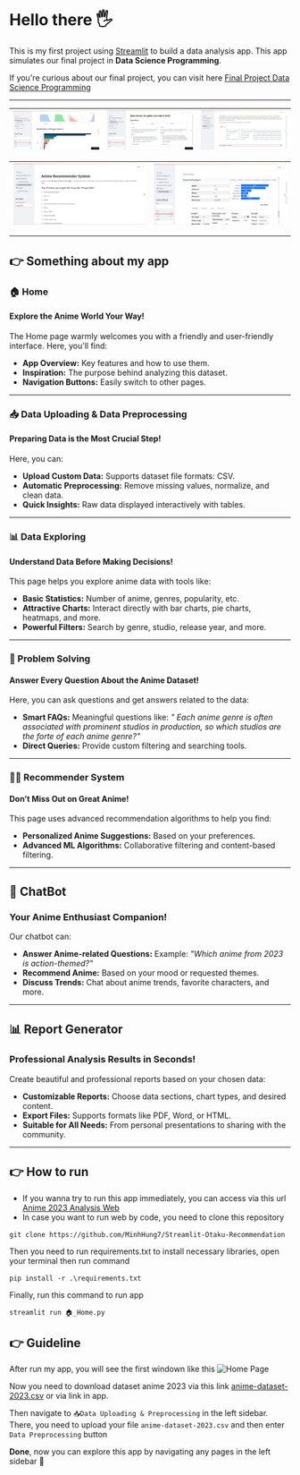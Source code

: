 # Hello there 🖐
This is my first project using [Streamlit](https://streamlit.io/) to build a data analysis app. This app simulates our final project in **Data Science Programming**.

If you're curious about our final project, you can visit here [Final Project Data Science Programming](https://github.com/MinhHung7/Final_Project_DataScienceProgramming)

---
| ![Home Page](https://github.com/MinhHung7/Streamlit-Otaku-ChatBot/blob/main/images/data_exploring.png) | ![Problem Solving Page](https://github.com/MinhHung7/Streamlit-Otaku-ChatBot/blob/main/images/problem_solving.png) | ![ChatBot Page](https://github.com/MinhHung7/Streamlit-Otaku-ChatBot/blob/main/images/chatbot.png) |
|-------------------------|-------------------------|-------------------------|

| ![Recommender System Page](https://github.com/MinhHung7/Streamlit-Otaku-ChatBot/blob/main/images/recommender_system.png) | ![Report Generator Page](https://github.com/MinhHung7/Streamlit-Otaku-ChatBot/blob/main/images/report_generator.png) |
|-------------------------|-------------------------|

---
## 👉 Something about my app
### 🏠 Home  
#### Explore the Anime World Your Way!  
The Home page warmly welcomes you with a friendly and user-friendly interface. Here, you'll find:  
- **App Overview:** Key features and how to use them.  
- **Inspiration:** The purpose behind analyzing this dataset.  
- **Navigation Buttons:** Easily switch to other pages.  

---

### 📥 Data Uploading & Data Preprocessing  
#### Preparing Data is the Most Crucial Step!  
Here, you can:  
- **Upload Custom Data:** Supports dataset file formats: CSV.  
- **Automatic Preprocessing:** Remove missing values, normalize, and clean data.  
- **Quick Insights:** Raw data displayed interactively with tables.  

---

### 📊 Data Exploring  
#### Understand Data Before Making Decisions!  
This page helps you explore anime data with tools like:  
- **Basic Statistics:** Number of anime, genres, popularity, etc.  
- **Attractive Charts:** Interact directly with bar charts, pie charts, heatmaps, and more.  
- **Powerful Filters:** Search by genre, studio, release year, and more.  

---

### 💬 Problem Solving  
#### Answer Every Question About the Anime Dataset!  
Here, you can ask questions and get answers related to the data:  
- **Smart FAQs:** Meaningful questions like: *"
Each anime genre is often associated with prominent studios in production, so which studios are the forte of each anime genre?"*  
- **Direct Queries:** Provide custom filtering and searching tools.  

---

### 🧑‍💻 Recommender System  
#### Don’t Miss Out on Great Anime!  
This page uses advanced recommendation algorithms to help you find:  
- **Personalized Anime Suggestions:** Based on your preferences.  
- **Advanced ML Algorithms:** Collaborative filtering and content-based filtering.  

---

## 🤖 ChatBot  
### Your Anime Enthusiast Companion!  
Our chatbot can:  
- **Answer Anime-related Questions:** Example: *"Which anime from 2023 is action-themed?"*  
- **Recommend Anime:** Based on your mood or requested themes.  
- **Discuss Trends:** Chat about anime trends, favorite characters, and more.  

---

## 📊 Report Generator  
### Professional Analysis Results in Seconds!  
Create beautiful and professional reports based on your chosen data:  
- **Customizable Reports:** Choose data sections, chart types, and desired content.  
- **Export Files:** Supports formats like PDF, Word, or HTML.  
- **Suitable for All Needs:** From personal presentations to sharing with the community.  

---
## 👉 How to run
- If you wanna try to run this app immediately, you can access via this url [Anime 2023 Analysis Web](https://app-otaku-recommendation-2xbztxbxs97pvg9kswptop.streamlit.app/)
- In case you want to run web by code, you need to clone this repository
```
git clone https://github.com/MinhHung7/Streamlit-Otaku-Recommendation
```
Then you need to run requirements.txt to install necessary libraries, open your terminal then run command
```
pip install -r .\requirements.txt
```
Finally, run this command to run app
```
streamlit run 🏠_Home.py
```
## 👉 Guideline
After run my app, you will see the first windown like this
![Home Page](https://github.com/MinhHung7/Streamlit-Otaku-Recommendation/blob/main/images/Home.png)

Now you need to download dataset anime 2023 via this link [anime-dataset-2023.csv](https://www.kaggle.com/datasets/dbdmobile/myanimelist-dataset?select=anime-dataset-2023.csv) or via link in app.

Then navigate to `📥Data Uploading & Preprocessing` in the left sidebar. There, you need to upload your file `anime-dataset-2023.csv` and then enter `Data Preprocessing` button

**Done**, now you can explore this app by navigating any pages in the left sidebar 🥰
